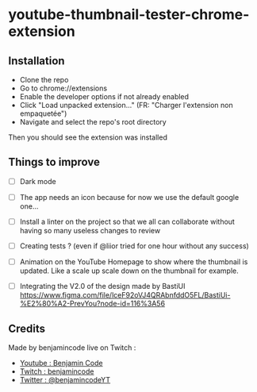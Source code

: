 # youtube-thumbnail-tester-chrome-extension

## Installation
- Clone the repo
- Go to chrome://extensions
- Enable the developer options if not already enabled
- Click "Load unpacked extension..." (FR: "Charger l'extension non empaquetée")
- Navigate and select the repo's root directory


Then you should see the extension was installed

## Things to improve
- [ ] Dark mode
- [ ] The app needs an icon because for now we use the default google one...
- [ ] Install a linter on the project so that we all can collaborate without having so many useless changes to review
- [ ] Creating tests ? (even if @liior tried for one hour without any success)
- [ ] Animation on the YouTube Homepage to show where the thumbnail is updated. Like a scale up scale down on the thumbnail for example.
- [ ] Integrating the V2.0 of the design made by BastiUI https://www.figma.com/file/lceF92oVJ4QRAbnfddO5FL/BastiUi-%E2%80%A2-PrevYou?node-id=116%3A56


## Credits
Made by benjamincode live on Twitch :
- [Youtube : Benjamin Code](https://www.youtube.com/channel/UCLOAPb7ATQUs_nDs9ViLcMw)
- [Twitch : benjamincode](https://www.twitch.tv/benjamincode)
- [Twitter : @benjamincodeYT](https://twitter.com/benjamincodeYT)
